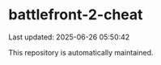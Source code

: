# battlefront-2-cheat

Last updated: 2025-06-26 05:50:42

This repository is automatically maintained.

